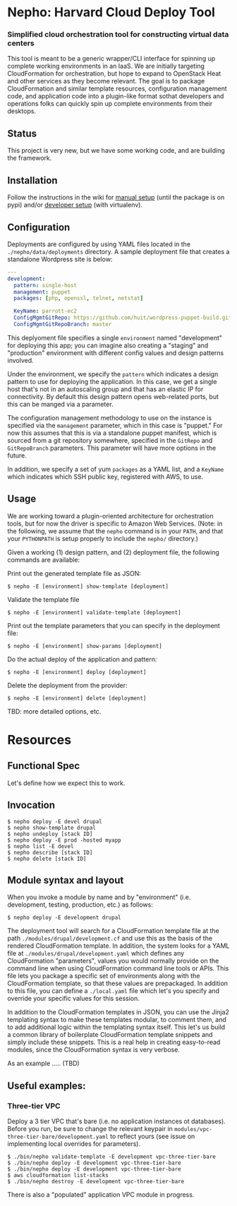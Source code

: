 # Nepho: Harvard Cloud Deploy Tool
### Simplified cloud orchestration tool for constructing virtual data centers

This tool is meant to be a generic wrapper/CLI interface for spinning up complete working environments in an IaaS.  We are initially targeting CloudFormation for orchestration, but hope to expand to OpenStack Heat and other services as they become relevant.  The goal is to package CloudFormation and  similar template resources, configuration management code, and application code into a plugin-like format sothat developers and operations folks can quickly spin up complete environments from their desktops.

## Status

This project is very new, but we have some working code, and are building the framework.

## Installation

Follow the instructions in the wiki for [manual setup](https://github.com/huit/nepho/wiki/Manual-Setup) (until the package is on pypi) and/or [developer setup](https://github.com/huit/nepho/wiki/Development-environment-with-virtualenv) (with virtualenv).

## Configuration

Deployments are configured by using YAML files located in the `./nepho/data/deployments` directory. A sample deployment file that creates a standalone Wordpress site is below:

```yaml
---
development:
  pattern: single-host
  management: puppet
  packages: [php, openssl, telnet, netstat] 

  KeyName: parrott-ec2
  ConfigMgmtGitRepo: https://github.com/huit/wordpress-puppet-build.git
  ConfigMgmtGitRepoBranch: master
```

This deplyoment file specifies a single `environment` named "development" for deploying this app; you can imagine also creating a "staging" and "production" environment with different config values and design patterns involved.

Under the environment, we specify the `pattern` which indicates a design pattern to use
for deploying the application. In this case, we get a single host that's not in an autoscaling group
and that has an elastic IP for connectivity. By default this design pattern opens web-related ports, but
this can be manged via a parameter.

The configuration management methodology to use on the instance is specified via
the `management` parameter, which in this case is "puppet." For now this assumes that this
is via a standalone puppet manifest, which is sourced from a git repository somewhere,
specified in the `GitRepo` and `GitRepoBranch` parameters. This parameter will have more 
options in the future.

In addition, we specify a set of yum `packages` as a YAML list, and a `KeyName` which indicates
which SSH public key, registered with AWS, to use.

## Usage

We are working toward a plugin-oriented architecture for orchestration tools, but for now
the driver is specific to Amazon Web Services. (Note: in the following, we assume that the
`nepho` command is in your `PATH`, and that your `PYTHONPATH` is setup properly to include the `nepho/` directory.)

Given a working (1) design pattern, and (2) deployment file, the following commands are available:

Print out the generated template file as JSON:

    $ nepho -E [environment] show-template [deployment]
    
Validate the template file

    $ nepho -E [environment] validate-template [deployment]

Print out the template parameters that you can specify in the deployment file:

    $ nepho -E [environment] show-params [deployment]

Do the actual deploy of the application and pattern:

    $ nepho -E [environment] deploy [deployment]

Delete the deployment from the provider:

    $ nepho -E [environment] delete [deployment]


TBD: more detailed options, etc.

# Resources

## Functional Spec

Let's define how we expect this to work.

## Invocation

    $ nepho deploy -E devel drupal
    $ nepho show-template drupal
    $ nepho undeploy [stack ID]
    $ nepho deploy -E prod -hosted myapp
    $ nepho list -E devel
    $ nepho describe [stack ID]
    $ nepho delete [stack ID]
    
## Module syntax and layout

When you invoke a module by name and by "environment" (i.e. development, testing, production, etc.) as follows:

    $ nepho deploy -E development drupal
 
The deployment tool will search for a CloudFormation template file at the path 
`./modules/drupal/development.cf` and use this as the basis of the rendered CloudFormation template. 
In addition, the system looks for a YAML file at `./modules/drupal/development.yaml` which defines any
CloudFormation "parameters", values you would normally provide on the command line when using 
CloudFormation command line tools or APIs. This file lets you package a specific set of environments
along with the CloudFormation template, so that these values are prepackaged. In addition to this file, you can 
define a `./local.yaml` file which let's you specify and override your specific values for this session.

In addition to the CloudFormation templates in JSON, you can use the Jinja2 templating syntax to make these 
templates modular, to comment them, and to add additional logic within the templating syntax itself. This let's us
build a common library of boilerplate CloudFormation template snippets and simply include these snippets. 
This is a real help in creating easy-to-read modules, since the CloudFormation syntax is very verbose.

As an example ..... (TBD)

## Useful examples:

### Three-tier VPC

Deploy a 3 tier VPC that's bare (i.e. no application instances ot databases). Before you run, be sure to change the
relevant keypair in `modules/vpc-three-tier-bare/development.yaml` to reflect yours (see issue on implementing local 
overrides for parameters).

    $ ./bin/nepho validate-template -E development vpc-three-tier-bare
    $ ./bin/nepho deploy -E development vpc-three-tier-bare
    $ ./bin/nepho deploy -E development vpc-three-tier-bare
    $ aws cloudformation list-stacks
    $ ./bin/nepho destroy -E development vpc-three-tier-bare
    
There is also a "populated" application VPC module in progress.    
